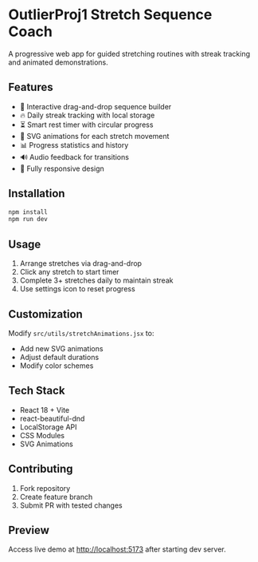 # OutlierProj1 Stretch Sequence Coach

A progressive web app for guided stretching routines with streak tracking and animated demonstrations.

## Features
- 🧘 Interactive drag-and-drop sequence builder
- 🔥 Daily streak tracking with local storage
- ⏳ Smart rest timer with circular progress
- 🎨 SVG animations for each stretch movement
- 📊 Progress statistics and history
- 🔊 Audio feedback for transitions
- 📱 Fully responsive design

## Installation
```bash
npm install
npm run dev
```

## Usage
1. Arrange stretches via drag-and-drop
2. Click any stretch to start timer
3. Complete 3+ stretches daily to maintain streak
4. Use settings icon to reset progress

## Customization
Modify `src/utils/stretchAnimations.jsx` to:
- Add new SVG animations
- Adjust default durations
- Modify color schemes

## Tech Stack
- React 18 + Vite
- react-beautiful-dnd
- LocalStorage API
- CSS Modules
- SVG Animations

## Contributing
1. Fork repository
2. Create feature branch
3. Submit PR with tested changes

## Preview
Access live demo at [http://localhost:5173](http://localhost:5173) after starting dev server.